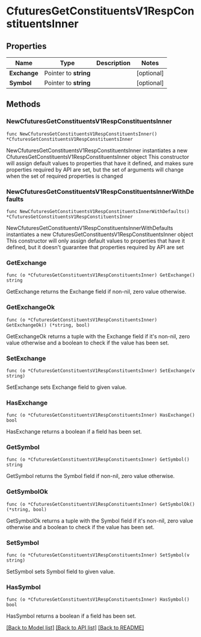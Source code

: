 # CfuturesGetConstituentsV1RespConstituentsInner

## Properties

Name | Type | Description | Notes
------------ | ------------- | ------------- | -------------
**Exchange** | Pointer to **string** |  | [optional] 
**Symbol** | Pointer to **string** |  | [optional] 

## Methods

### NewCfuturesGetConstituentsV1RespConstituentsInner

`func NewCfuturesGetConstituentsV1RespConstituentsInner() *CfuturesGetConstituentsV1RespConstituentsInner`

NewCfuturesGetConstituentsV1RespConstituentsInner instantiates a new CfuturesGetConstituentsV1RespConstituentsInner object
This constructor will assign default values to properties that have it defined,
and makes sure properties required by API are set, but the set of arguments
will change when the set of required properties is changed

### NewCfuturesGetConstituentsV1RespConstituentsInnerWithDefaults

`func NewCfuturesGetConstituentsV1RespConstituentsInnerWithDefaults() *CfuturesGetConstituentsV1RespConstituentsInner`

NewCfuturesGetConstituentsV1RespConstituentsInnerWithDefaults instantiates a new CfuturesGetConstituentsV1RespConstituentsInner object
This constructor will only assign default values to properties that have it defined,
but it doesn't guarantee that properties required by API are set

### GetExchange

`func (o *CfuturesGetConstituentsV1RespConstituentsInner) GetExchange() string`

GetExchange returns the Exchange field if non-nil, zero value otherwise.

### GetExchangeOk

`func (o *CfuturesGetConstituentsV1RespConstituentsInner) GetExchangeOk() (*string, bool)`

GetExchangeOk returns a tuple with the Exchange field if it's non-nil, zero value otherwise
and a boolean to check if the value has been set.

### SetExchange

`func (o *CfuturesGetConstituentsV1RespConstituentsInner) SetExchange(v string)`

SetExchange sets Exchange field to given value.

### HasExchange

`func (o *CfuturesGetConstituentsV1RespConstituentsInner) HasExchange() bool`

HasExchange returns a boolean if a field has been set.

### GetSymbol

`func (o *CfuturesGetConstituentsV1RespConstituentsInner) GetSymbol() string`

GetSymbol returns the Symbol field if non-nil, zero value otherwise.

### GetSymbolOk

`func (o *CfuturesGetConstituentsV1RespConstituentsInner) GetSymbolOk() (*string, bool)`

GetSymbolOk returns a tuple with the Symbol field if it's non-nil, zero value otherwise
and a boolean to check if the value has been set.

### SetSymbol

`func (o *CfuturesGetConstituentsV1RespConstituentsInner) SetSymbol(v string)`

SetSymbol sets Symbol field to given value.

### HasSymbol

`func (o *CfuturesGetConstituentsV1RespConstituentsInner) HasSymbol() bool`

HasSymbol returns a boolean if a field has been set.


[[Back to Model list]](../README.md#documentation-for-models) [[Back to API list]](../README.md#documentation-for-api-endpoints) [[Back to README]](../README.md)


